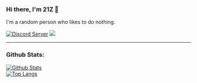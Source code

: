 ### Hi there, I'm 21Z 👋

I'm a random person who likes to do nothing.

<a href="https://dsc.gg/21Z"><img src="https://img.shields.io/discord/899259276806213643?color=5865F2&logo=discord&logoColor=white" alt="Discord Server" /></a>
<img src="https://badges.aleen42.com/src/javascript.svg">

---

### Github Stats:

  [![Github Stats](https://github-readme-stats.vercel.app/api?username=21Z&theme=tokyonight&show_icons=true&hide_border=true)](https://bit.ly/21Z-github)<br>
  [![Top Langs](https://github-readme-stats.vercel.app/api/top-langs/?username=21Z&theme=tokyonight&layout=compact&hide_border=true)](https://bit.ly/21Z-github)
  
[discord]: https://dsc.gg/21z
[instagram]: https://instagram.com/xhamdan.x
[nodejs]: https://nodejs.org/
